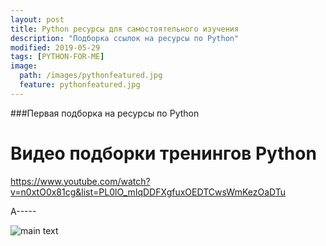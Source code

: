 ```yaml
---
layout: post
title: Python ресурсы для самостоятельного изучения
description: "Подборка ссылок на ресурсы по Python"
modified: 2019-05-29
tags: [PYTHON-FOR-ME]
image:
  path: /images/pythonfeatured.jpg
  feature: pythonfeatured.jpg
---
```


###Первая подборка на ресурсы по Python

# Видео подборки тренингов Python

<https://www.youtube.com/watch?v=n0xtO0x81cg&list=PL0lO_mIqDDFXgfuxOEDTCwsWmKezOaDTu>

A-----

![main text](https://img.youtube.com/vi/<insert-youtube-video-id-here>/1.jpg)
